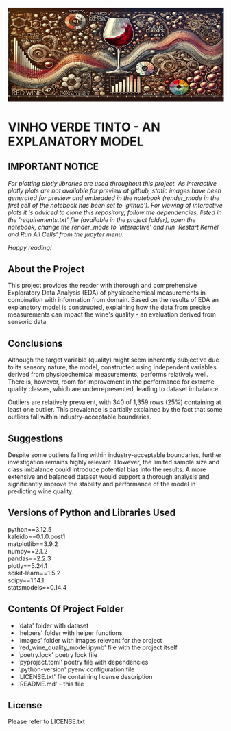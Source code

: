 ![Vinho Verde](images/readme_header.png)<br>
# VINHO VERDE TINTO - AN EXPLANATORY MODEL

## IMPORTANT NOTICE
<i>For plotting plotly libraries are used throughout this project. As interactive plotly plots
are not available for preview at github, static images have been generated for preview and
embedded in the notebook (render_mode in the first cell of the notebook has been set to 'github').
For viewing of interactive plots it is adviced to clone this repository, follow the dependencies, 
listed in the 'requirements.txt' file (available in the project folder), open the notebook,
change the render_mode to 'interactive' and run 'Restart Kernel and Run All Cells' from the
jupyter menu.

Happy reading!</i>

## About the Project
This project provides the reader with thorough and comprehensive Exploratory Data Analysis (EDA)
of physicochemical measurements in combination with information from domain. Based on the results
of EDA an explanatory model is constructed, explaining how the data from precise measurements
can impact the wine's quality - an evaluation derived from sensoric data.

## Conclusions
Although the target variable (quality) might seem inherently subjective due to its sensory nature,
the model, constructed using independent variables derived from physicochemical measurements,
performs relatively well. There is, however, room for improvement in the performance for extreme
quality classes, which are underrepresented, leading to dataset imbalance.

Outliers are relatively prevalent, with 340 of 1,359 rows (25%) containing at least one outlier.
This prevalence is partially explained by the fact that some outliers fall within industry-acceptable
boundaries.

## Suggestions
Despite some outliers falling within industry-acceptable boundaries, further investigation remains
highly relevant. However, the limited sample size and class imbalance could introduce potential bias
into the results. A more extensive and balanced dataset would support a thorough analysis and significantly
improve the stability and performance of the model in predicting wine quality.

## Versions of Python and Libraries Used
python==3.12.5<br>
kaleido==0.1.0.post1<br>
matplotlib==3.9.2<br>
numpy==2.1.2<br>
pandas==2.2.3<br>
plotly==5.24.1<br>
scikit-learn==1.5.2<br>
scipy==1.14.1<br>
statsmodels==0.14.4<br>

## Contents Of Project Folder
- 'data' folder with dataset
- 'helpers' folder with helper functions
- 'images' folder with images relevant for the project
- 'red_wine_quality_model.ipynb' file with the project itself
- 'poetry.lock' poetry lock file
- 'pyproject.toml' poetry file with dependencies
- '.python-version' pyenv configuration file
- 'LICENSE.txt' file containing license description
- 'README.md' - this file

## License
Please refer to LICENSE.txt
